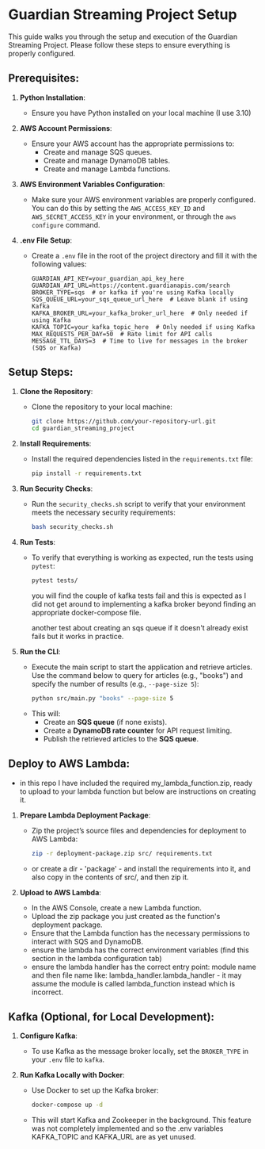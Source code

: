 # Guardian Streaming Project Setup

This guide walks you through the setup and execution of the Guardian Streaming Project. Please follow these steps to ensure everything is properly configured.

## Prerequisites:
1. **Python Installation**:
   - Ensure you have Python installed on your local machine (I use 3.10)

2. **AWS Account Permissions**:
   - Ensure your AWS account has the appropriate permissions to:
     - Create and manage SQS queues.
     - Create and manage DynamoDB tables.
     - Create and manage Lambda functions.

3. **AWS Environment Variables Configuration**:
   - Make sure your AWS environment variables are properly configured. You can do this by setting the `AWS_ACCESS_KEY_ID` and `AWS_SECRET_ACCESS_KEY` in your environment, or through the `aws configure` command.

4. **.env File Setup**:
   - Create a `.env` file in the root of the project directory and fill it with the following values:
     ```dotenv
     GUARDIAN_API_KEY=your_guardian_api_key_here
     GUARDIAN_API_URL=https://content.guardianapis.com/search
     BROKER_TYPE=sqs  # or kafka if you're using Kafka locally
     SQS_QUEUE_URL=your_sqs_queue_url_here  # Leave blank if using Kafka
     KAFKA_BROKER_URL=your_kafka_broker_url_here  # Only needed if using Kafka
     KAFKA_TOPIC=your_kafka_topic_here  # Only needed if using Kafka
     MAX_REQUESTS_PER_DAY=50  # Rate limit for API calls
     MESSAGE_TTL_DAYS=3  # Time to live for messages in the broker (SQS or Kafka)
     ```

## Setup Steps:
1. **Clone the Repository**:
   - Clone the repository to your local machine:
     ```bash
     git clone https://github.com/your-repository-url.git
     cd guardian_streaming_project
     ```

2. **Install Requirements**:
   - Install the required dependencies listed in the `requirements.txt` file:
     ```bash
     pip install -r requirements.txt
     ```

3. **Run Security Checks**:
   - Run the `security_checks.sh` script to verify that your environment meets the necessary security requirements:
     ```bash
     bash security_checks.sh
     ```

4. **Run Tests**:
   - To verify that everything is working as expected, run the tests using `pytest`:
     ```bash
     pytest tests/
     ```
     you will find the couple of kafka tests fail and this is expected as I did not get around to implementing a kafka broker beyond finding an appropriate docker-compose file. 

     another test about creating an sqs queue if it doesn't already exist fails but it works in practice.

5. **Run the CLI**:
   - Execute the main script to start the application and retrieve articles. Use the command below to query for articles (e.g., "books") and specify the number of results (e.g., `--page-size 5`):
     ```bash
     python src/main.py "books" --page-size 5
     ```
   - This will:
     - Create an **SQS queue** (if none exists).
     - Create a **DynamoDB rate counter** for API request limiting.
     - Publish the retrieved articles to the **SQS queue**.

## Deploy to AWS Lambda:
   - in this repo I have included the required my_lambda_function.zip, ready to upload to your lambda function but below are instructions on creating it.
1. **Prepare Lambda Deployment Package**:
   - Zip the project’s source files and dependencies for deployment to AWS Lambda:
     ```bash
     zip -r deployment-package.zip src/ requirements.txt
     ```
    - or create a dir - 'package' - and install the requirements into it, and also copy in the contents of src/, and then zip it.
   
2. **Upload to AWS Lambda**:
   - In the AWS Console, create a new Lambda function.
   - Upload the zip package you just created as the function's deployment package.
   - Ensure that the Lambda function has the necessary permissions to interact with SQS and DynamoDB.
   - ensure the lambda has the correct environment variables (find this section in the lambda configuration tab)
   - ensure the lambda handler has the correct entry point: module name and then file name like: lambda_handler.lambda_handler - it may assume the module is called lambda_function instead which is incorrect.

## Kafka (Optional, for Local Development):
1. **Configure Kafka**:
   - To use Kafka as the message broker locally, set the `BROKER_TYPE` in your `.env` file to `kafka`.
   
2. **Run Kafka Locally with Docker**:
   - Use Docker to set up the Kafka broker:
     ```bash
     docker-compose up -d
     ```
   - This will start Kafka and Zookeeper in the background. This feature was not completely implemented and so the .env variables KAFKA_TOPIC and KAFKA_URL are as yet unused.

